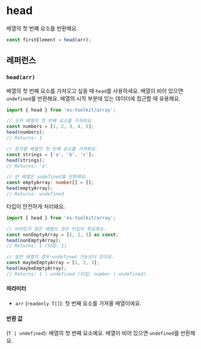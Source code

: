# head

배열의 첫 번째 요소를 반환해요.

```typescript
const firstElement = head(arr);
```

## 레퍼런스

### `head(arr)`

배열의 첫 번째 요소를 가져오고 싶을 때 `head`를 사용하세요. 배열이 비어 있으면 `undefined`를 반환해요. 배열의 시작 부분에 있는 데이터에 접근할 때 유용해요.

```typescript
import { head } from 'es-toolkit/array';

// 숫자 배열의 첫 번째 요소를 가져와요.
const numbers = [1, 2, 3, 4, 5];
head(numbers);
// Returns: 1

// 문자열 배열의 첫 번째 요소를 가져와요.
const strings = ['a', 'b', 'c'];
head(strings);
// Returns: 'a'

// 빈 배열은 undefined를 반환해요.
const emptyArray: number[] = [];
head(emptyArray);
// Returns: undefined
```

타입이 안전하게 처리돼요.

```typescript
import { head } from 'es-toolkit/array';

// 비어있지 않은 배열의 경우 타입이 확실해요.
const nonEmptyArray = [1, 2, 3] as const;
head(nonEmptyArray);
// Returns: 1 (타입: 1)

// 일반 배열의 경우 undefined 가능성이 있어요.
const maybeEmptyArray = [1, 2, 3];
head(maybeEmptyArray);
// Returns: 1 | undefined (타입: number | undefined)
```

#### 파라미터

- `arr` (`readonly T[]`): 첫 번째 요소를 가져올 배열이에요.

#### 반환 값

(`T | undefined`): 배열의 첫 번째 요소예요. 배열이 비어 있으면 `undefined`를 반환해요.
